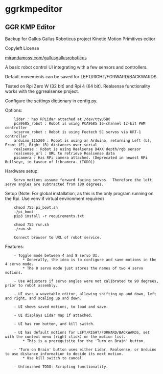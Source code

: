 # ggrkmpeditor
## GGR KMP Editor 

Backup for Gallus Gallus Roboticus project 
Kinetic Motion Primitives editor

Copyleft License

[mirandamoss.com/gallusgallusroboticus](https://mirandamoss.com/gallusgallusroboticus)


A basic robot control UI integrating with a few sensors and controllers.

Default movements can be saved for LEFT/RIGHT/FORWARD/BACKWARDS.

Tested on Rpi Zero W (32 bit) and Rpi 4 (64 bit).
Realsense functionality works with the ggrrealsense project.

Configure the settings dictionary in config.py.

Options:

```
    lidar : has RPLidar attached at /dev/ttyUSB0
    pca9685_robot : Robot is using PCA9685 16-channel 12-bit PWM controller
    scservo_robot : Robot is using Feetech SC servos via URT-1 controller
    arduino_115200 : Robot is using an Arduino, returning Left (L), Front (F), Right (R) distances over serial 
    realsense : Robot is using Realsense D4XX depth/rgb sensor
    realsense_url : URL to retrieve Realsense data
    picamera : Has RPi camera attached. (Deprecated in newest RPi Bullseye, in favour of libcamera. (TODO)) 
```
    
Hardware setup:

```
    Servo motions assume forward facing servos.  Therefore the left servo angles are subtracted from 180 degrees.

```
 
Setup (Note: For global installation, as this is the only program running on the Rpi.  Use venv if virtual environment required)

```
    chmod 755 pi_boot.sh
    ./pi_boot
    pip3 install -r requirements.txt
    
    chmod 755 run.sh
    ./run.sh
    
    Connect browser to URL of robot service.
```

Features:

```
    - Toggle mode between 4 and 8 servo UI.
        * Generally, the idea is to configure and save motions in the 4 servo mode.
        * The 8 servo mode just stores the names of two 4 servo motions.
        
    - Use Adjusters if servo angles were not calibrated to 90 degrees, prior to robot assembly.
    
    - UI uses a wavetable editor, allowing shifting up and down, left and right, and scaling up and down.
    
    - UI shows saved motions, to load and save.
    
    - UI displays Lidar map if attached.
    
    - UI has run button, and kill switch.
    
    - UI has default motions for LEFT/RIGHT/FORWARD/BACKWARDS, set with the context menu (right click) on the motion list.
        * This is a prerequisite for the 'Turn on Brain' button. 
    
    - 'Turn on Brain' button uses either Lidar, Realsense, or Arduino to use distance information to decide its next motion.
        * Use kill switch to cancel.
        
    - Unfinished TODO: Scripting functionality.
    
```
